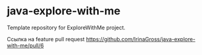# java-explore-with-me
Template repository for ExploreWithMe project.

Ссылка на feature pull request https://github.com/IrinaGross/java-explore-with-me/pull/6
